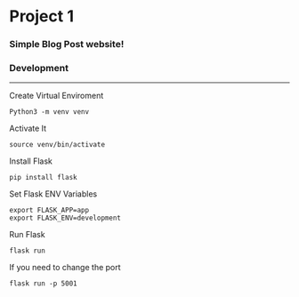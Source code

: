 # Project 1
### Simple Blog Post website!

<!-- link to tutorial! https://www.digitalocean.com/community/tutorials/how-to-make-a-web-application-using-flask-in-python-3#editing-a-post -->

### Development
---------------
Create Virtual Enviroment 
```
Python3 -m venv venv
```
Activate It
```
source venv/bin/activate
```
Install Flask
```
pip install flask
```
Set Flask ENV Variables
```
export FLASK_APP=app
export FLASK_ENV=development
```
Run Flask
```
flask run
````
If you need to change the port
```
flask run -p 5001
```